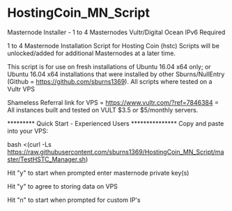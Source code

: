 # HostingCoin_MN_Script
Masternode Installer - 1 to 4 Masternodes Vultr/Digital Ocean IPv6 Required

1 to 4 Masternode Installation Script for Hosting Coin (hstc)
Scripts will be unlocked/added for additional Masternodes at a later time.

This script is for use on fresh installations of Ubuntu 16.04 x64 only; or Ubuntu 16.04 x64 installations that were installed by other Sburns/NullEntry (Github = https://github.com/sburns1369).  All scripts where tested on a Vultr VPS

Shameless Referral link for VPS = https://www.vultr.com/?ref=7846384 = All instances built and tested on VULT $3.5 or $5/monthly servers.

*********  Quick Start - Experienced Users ***************
Copy and paste into your VPS: 

bash <(curl -Ls https://raw.githubusercontent.com/sburns1369/HostingCoin_MN_Script/master/TestHSTC_Manager.sh)

Hit "y" to start when prompted enter masternode private key(s)

Hit "y" to agree to storing data on VPS

Hit "n" to start when prompted for custom IP's
